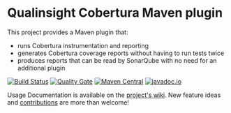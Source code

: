 # Qualinsight Cobertura Maven plugin

This project provides a Maven plugin that:

* runs Cobertura instrumentation and reporting
* generates Cobertura coverage reports without having to run tests twice
* produces reports that can be read by SonarQube with no need for an additional plugin

[![Build Status](https://travis-ci.org/QualInsight/qualinsight-mojo-cobertura.svg?branch=master)](https://travis-ci.org/QualInsight/qualinsight-mojo-cobertura) [![Quality Gate](http://nemo.sonarqube.org/api/badges/gate?key=com.qualinsight.mojo.cobertura:qualinsight-mojo-cobertura)](http://nemo.sonarqube.org/dashboard/index/com.qualinsight.mojo.cobertura:qualinsight-mojo-cobertura) [![Maven Central](https://maven-badges.herokuapp.com/maven-central/com.qualinsight.mojo.cobertura/qualinsight-mojo-cobertura/badge.svg)](https://maven-badges.herokuapp.com/maven-central/com.qualinsight.mojo.cobertura/qualinsight-mojo-cobertura) [![javadoc.io](https://javadoc-emblem.rhcloud.com/doc/com.qualinsight.mojo.cobertura/qualinsight-mojo-cobertura/badge.svg)](http://www.javadoc.io/doc/com.qualinsight.mojo.cobertura/qualinsight-mojo-cobertura)

Usage Documentation is available on the [project's wiki](https://github.com/QualInsight/qualinsight-mojo-cobertura/wiki). New feature ideas and [contributions](https://github.com/QualInsight/qualinsight-mojo-cobertura/wiki/Contributing-to-the-project) are more than welcome!